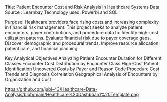 Title:  Patient Encounter Cost and Risk Analysis in Healthcare Systems
Data Source : Learnbay
Technology used: Powerbi and SQL

Purpose: 
Healthcare providers face rising costs and increasing complexity in financial risk management.
This project seeks to analyze patient encounters, payer contributions, and procedure data to:
Identify high-cost utilization patterns.
Evaluate financial risk due to payer coverage gaps.
Discover demographic and procedural trends.
Improve resource allocation, patient care, and financial planning.

Key Analytical Objectives
Analyzing Patient Encounter Duration for Different Classes
Encounter Cost Distribution by Encounter Class
High-Cost Patient Identification
Uncovered Costs by Payer and Reason Code
Procedure Cost Trends and Diagnosis Correlation
Geographical Analysis of Encounters by Organization and Cost

https://github.com/jubi-43/Healthcare-Data-Analysis/blob/main/Healthcare%20Dashboard%20Template.png
